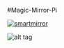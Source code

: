 #Magic-Mirror-Pi

[![smartmirror](http://tinypic.com/r/2czqcco/9)](#mirror)

![alt tag](http://tinypic.com/r/2czqcco/9)

